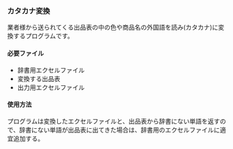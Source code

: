 ### カタカナ変換
業者様から送られてくる出品表の中の色や商品名の外国語を読み(カタカナ)に変換するプログラムです。

#### 必要ファイル
- 辞書用エクセルファイル
- 変換する出品表
- 出力用エクセルファイル

#### 使用方法 
プログラムは変換したエクセルファイルと、出品表から辞書にない単語を返すので、辞書にない単語が出品表に出てきた場合は、辞書用のエクセルファイルに適宜追加する。
